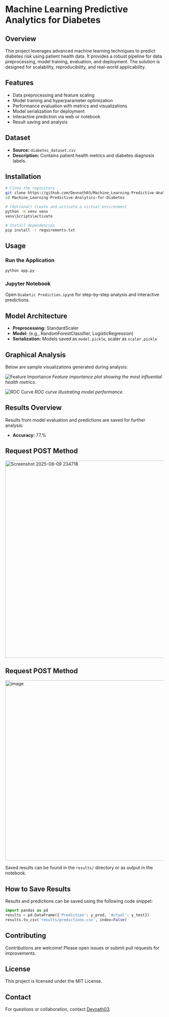 # Machine Learning Predictive Analytics for Diabetes

## Overview
This project leverages advanced machine learning techniques to predict diabetes risk using patient health data. It provides a robust pipeline for data preprocessing, model training, evaluation, and deployment. The solution is designed for scalability, reproducibility, and real-world applicability.

## Features
- Data preprocessing and feature scaling
- Model training and hyperparameter optimization
- Performance evaluation with metrics and visualizations
- Model serialization for deployment
- Interactive prediction via web or notebook
- Result saving and analysis

## Dataset
- **Source:** `diabetes_dataset.csv`
- **Description:** Contains patient health metrics and diabetes diagnosis labels.

## Installation
```bash
# Clone the repository
git clone https://github.com/Devnath03/Machine_Learning-Predictive-Analytics-for-Diabetes.git
cd Machine_Learning-Predictive-Analytics-for-Diabetes

# (Optional) Create and activate a virtual environment
python -m venv venv
venv\Scripts\activate

# Install dependencies
pip install -r requirements.txt
```

## Usage
### Run the Application
```bash
python app.py
```
### Jupyter Notebook
Open `Diabetic Prediction.ipynb` for step-by-step analysis and interactive predictions.

## Model Architecture
- **Preprocessing:** StandardScaler
- **Model:** (e.g., RandomForestClassifier, LogisticRegression)
- **Serialization:** Models saved as `model.pickle`, scaler as `scaler.pickle`

## Graphical Analysis
Below are sample visualizations generated during analysis:

![Feature Importance](docs/feature_importance.png)
*Feature importance plot showing the most influential health metrics.*

![ROC Curve](docs/roc_curve.png)
*ROC curve illustrating model performance.*

## Results Overview
Results from model evaluation and predictions are saved for further analysis:
- **Accuracy:** 77.%

## Request POST Method
<img width="1486" height="624" alt="Screenshot 2025-08-09 234718" src="https://github.com/user-attachments/assets/590bb255-e926-4b88-ae5b-6732c250fea5" />

## Request POST Method
<img width="1487" height="570" alt="image" src="https://github.com/user-attachments/assets/cb043c4f-5dde-4618-b580-f7966a5b004b" />

Saved results can be found in the `results/` directory or as output in the notebook.

## How to Save Results
Results and predictions can be saved using the following code snippet:
```python
import pandas as pd
results = pd.DataFrame({'Prediction': y_pred, 'Actual': y_test})
results.to_csv('results/predictions.csv', index=False)
```

## Contributing
Contributions are welcome! Please open issues or submit pull requests for improvements.

## License
This project is licensed under the MIT License.

## Contact
For questions or collaboration, contact [Devnath03](https://github.com/Devnath03).

